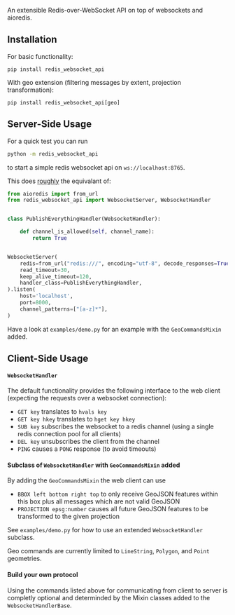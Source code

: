 An extensible Redis-over-WebSocket API on top of websockets and aioredis.


Installation
------------

For basic functionality:

    pip install redis_websocket_api

With geo extension (filtering messages by extent, projection transformation):

    pip install redis_websocket_api[geo]


Server-Side Usage
-----------------

For a quick test you can run

```bash
python -m redis_websocket_api
```

to start a simple redis websocket api on `ws://localhost:8765`.

This does [roughly](./redis_websocket_api/__main__.py) the equivalant of:

```python
from aioredis import from_url
from redis_websocket_api import WebsocketServer, WebsocketHandler


class PublishEverythingHandler(WebsocketHandler):

    def channel_is_allowed(self, channel_name):
        return True


WebsocketServer(
    redis=from_url("redis:///", encoding="utf-8", decode_responses=True),
    read_timeout=30,
    keep_alive_timeout=120,
    handler_class=PublishEverythingHandler,
).listen(
    host='localhost',
    port=8000,
    channel_patterns=["[a-z]*"],
)
```

Have a look at `examples/demo.py` for an example with the `GeoCommandsMixin`
added.


Client-Side Usage
-----------------

#### `WebsocketHandler`

The default functionality provides the following interface to the web client
(expecting the requests over a websocket connection):
- `GET key` translates to `hvals key`
- `GET key hkey` translates to `hget key hkey`
- `SUB key` subscribes the websocket to a redis channel (using a single redis
  connection pool for all clients)
- `DEL key` unsubscribes the client from the channel
- `PING` causes a `PONG` response (to avoid timeouts)

#### Subclass of `WebsocketHandler` with `GeoCommandsMixin` added

By adding the `GeoCommandsMixin` the web client can use
- `BBOX left bottom right top` to only receive GeoJSON features within this box
  plus all messages which are not valid GeoJSON
- `PROJECTION epsg:number` causes all future GeoJSON features to be transformed
  to the given projection

See `examples/demo.py` for how to use an extended `WebsocketHandler` subclass.

Geo commands are currently limited to `LineString`, `Polygon`, and `Point`
geometries.

#### Build your own protocol

Using the commands listed above for communicating from client to server is
completly optional and determinded by the Mixin classes added to the
`WebsocketHandlerBase`.
